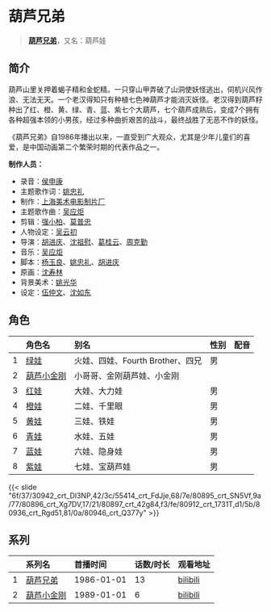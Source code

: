 # 葫芦兄弟


> <u>**[葫芦兄弟](https://bgm.tv/subject/751)**</u>，又名：葫芦娃

## 简介

葫芦山里关押着蝎子精和金蛇精。一只穿山甲弄破了山洞使妖怪逃出，伺机兴风作浪、无法无天。一个老汉得知只有种植七色神葫芦才能消灭妖怪。老汉得到葫芦籽种出了红、橙、黄、绿、青、蓝、紫七个大葫芦，七个葫芦成熟后，变成7个拥有各种超强本领的小男孩，经过多种曲折艰苦的战斗，最终战胜了无恶不作的妖怪。

《葫芦兄弟》自1986年播出以来，一直受到广大观众，尤其是少年儿童们的喜爱，是中国动画第二个繁荣时期的代表作品之一。

**制作人员：**
- 录音：[侯申康](https://bgm.tv/person/22352)
- 主题歌作词：[姚忠礼](https://bgm.tv/person/22319)
- 制作：[上海美术电影制片厂](https://bgm.tv/person/7499)
- 主题歌作曲：[吴应炬](https://bgm.tv/person/22165)
- 剪辑：[强小柏](https://bgm.tv/person/22360)、[莫普忠](https://bgm.tv/person/40592)
- 人物设定：[吴云初](https://bgm.tv/person/22351)
- 导演：[胡进庆](https://bgm.tv/person/15677)、[沈祖慰](https://bgm.tv/person/22257)、[葛桂云](https://bgm.tv/person/22293)、[周克勤](https://bgm.tv/person/22253)
- 音乐：[吴应炬](https://bgm.tv/person/22165)
- 脚本：[杨玉良](https://bgm.tv/person/39276)、[姚忠礼](https://bgm.tv/person/22319)、[胡进庆](https://bgm.tv/person/15677)
- 原画：[沈寿林](https://bgm.tv/person/52791)
- 背景美术：[姚光华](https://bgm.tv/person/60504)
- 设定：[伍仲文](https://bgm.tv/person/65042)、[沈如东](https://bgm.tv/person/65044)

## 角色

|     |   角色名   |   别名  | 性别 |  配音  |
|:--- |:------  |:----      |:---  |:--   |
| 1 | [绿娃](https://bgm.tv/character/30942) | 火娃、四娃、Fourth Brother、四兄 | 男 |  |
| 2 | [葫芦小金刚](https://bgm.tv/character/55414) | 小哥哥、金刚葫芦娃、小金刚 |  |  |
| 3 | [红娃](https://bgm.tv/character/80895) | 大娃、大力娃 | 男 |  |
| 4 | [橙娃](https://bgm.tv/character/80896) | 二娃、千里眼 | 男 |  |
| 5 | [黄娃](https://bgm.tv/character/80897) | 三娃、铁娃 | 男 |  |
| 6 | [青娃](https://bgm.tv/character/80912) | 水娃、五娃 | 男 |  |
| 7 | [蓝娃](https://bgm.tv/character/80936) | 六娃、隐身娃 | 男 |  |
| 8 | [紫娃](https://bgm.tv/character/80946) | 七娃、宝葫芦娃 | 男 |  |

{{< slide "6f/37/30942_crt_Dl3NP,42/3c/55414_crt_FdJje,68/7e/80895_crt_SN5Vf,9a/77/80896_crt_Xg7DV,17/21/80897_crt_42g84,f3/fe/80912_crt_1731T,d1/5b/80936_crt_Rgd51,81/0a/80946_crt_Q377y" >}}

## 系列

|     |   系列名   |   首播时间  | 话数/时长  | 观看地址 |
|:---  |:------    |:----      |:---       |:---  |
| 1 |[葫芦兄弟](https://bgm.tv/subject/751)| 1986-01-01 | 13 | [bilibili](https://www.bilibili.com/video/BV1Fk4y1V7Lf/)  |
| 2 |[葫芦小金刚](https://bgm.tv/subject/36268)| 1989-01-01 | 6 | [bilibili](https://www.bilibili.com/video/BV1YX4y1n7Rz)  |






